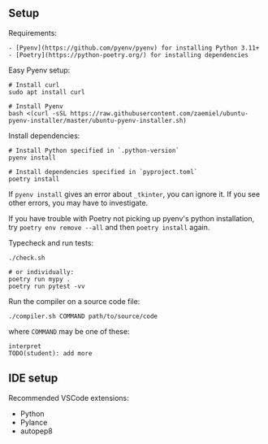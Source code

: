 
## Setup

Requirements:

    - [Pyenv](https://github.com/pyenv/pyenv) for installing Python 3.11+
    - [Poetry](https://python-poetry.org/) for installing dependencies

Easy Pyenv setup:

    # Install curl
    sudo apt install curl

    # Install Pyenv
    bash <(curl -sSL https://raw.githubusercontent.com/zaemiel/ubuntu-pyenv-installer/master/ubuntu-pyenv-installer.sh)

Install dependencies:

    # Install Python specified in `.python-version`
    pyenv install

    # Install dependencies specified in `pyproject.toml`
    poetry install

If `pyenv install` gives an error about `_tkinter`, you can ignore it.
If you see other errors, you may have to investigate.

If you have trouble with Poetry not picking up pyenv's python installation,
try `poetry env remove --all` and then `poetry install` again.

Typecheck and run tests:

    ./check.sh

    # or individually:
    poetry run mypy .
    poetry run pytest -vv

Run the compiler on a source code file:

    ./compiler.sh COMMAND path/to/source/code

where `COMMAND` may be one of these:

    interpret
    TODO(student): add more

## IDE setup

Recommended VSCode extensions:

- Python
- Pylance
- autopep8

